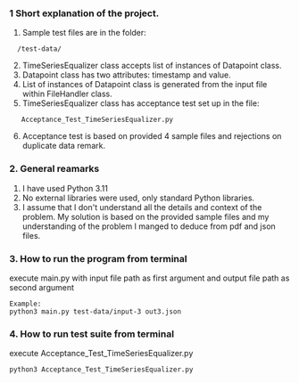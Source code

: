  ### 1 Short explanation of the project.
 
 1. Sample test files are in the folder:
 ```
   /test-data/
 ```
2. TimeSeriesEqualizer class accepts
list of instances of Datapoint class. 
3. Datapoint class has two attributes: timestamp and value.
4. List of instances of Datapoint class is generated from the input file within FileHandler class.  
5. TimeSeriesEqualizer class
has acceptance test set up in the file: 
```
   Acceptance_Test_TimeSeriesEqualizer.py    
```
6. Acceptance test is based on provided 4 sample files and rejections on duplicate data remark.
### 2. General reamarks
1. I have used Python 3.11
2. No external libraries were used, only standard Python libraries.
3. I assume that I don't understand all the details and context of the problem. My solution is based on the provided sample files and my understanding of the problem I manged to deduce from pdf and json files.
 ### 3. How to run the program from terminal
 execute main.py with input file path as first argument and output file path as second argument
 ````
 Example:
 python3 main.py test-data/input-3 out3.json
 ````
 ### 4. How to run test suite from terminal
 execute Acceptance_Test_TimeSeriesEqualizer.py
 ````
 python3 Acceptance_Test_TimeSeriesEqualizer.py
 ````

